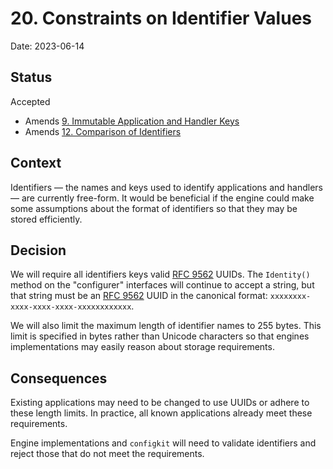 # 20. Constraints on Identifier Values

Date: 2023-06-14

## Status

Accepted

- Amends [9. Immutable Application and Handler Keys](0009-immutable-keys.md)
- Amends [12. Comparison of Identifiers](0012-identifier-comparison.md)

## Context

Identifiers — the names and keys used to identify applications and handlers —
are currently free-form. It would be beneficial if the engine could make some
assumptions about the format of identifiers so that they may be stored
efficiently.

## Decision

We will require all identifiers keys valid [RFC 9562] UUIDs. The `Identity()`
method on the "configurer" interfaces will continue to accept a string,
but that string must be an [RFC 9562] UUID in the canonical format:
`xxxxxxxx-xxxx-xxxx-xxxx-xxxxxxxxxxxx`.

We will also limit the maximum length of identifier names to 255 bytes. This
limit is specified in bytes rather than Unicode characters so that engines
implementations may easily reason about storage requirements.

## Consequences

Existing applications may need to be changed to use UUIDs or adhere to these
length limits. In practice, all known applications already meet these
requirements.

Engine implementations and `configkit` will need to validate identifiers and
reject those that do not meet the requirements.

<!-- references -->

[rfc 9562]: https://rfc-editor.org/rfc/rfc9562.html
